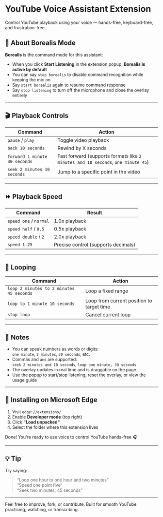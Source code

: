# YouTube Voice Assistant Extension

Control YouTube playback using your voice — hands-free, keyboard-free, and frustration-free.

## 🎤 About Borealis Mode
**Borealis** is the command mode for this assistant:
- When you click **Start Listening** in the extension popup, **Borealis is active by default**
- You can say `stop borealis` to disable command recognition while keeping the mic on
- Say `start borealis` again to resume command response
- Say `stop listening` to turn off the microphone and close the overlay entirely

---

## 🎬 Playback Controls

| Command | Action |
|--------|--------|
| `pause` / `play` | Toggle video playback |
| `back 10 seconds` | Rewind by X seconds |
| `forward 1 minute 30 seconds` | Fast forward (supports formats like `2 minutes and 10 seconds`, `one minute 45`) |
| `seek 2 minutes 10 seconds` | Jump to a specific point in the video |

---

## ⏩ Playback Speed

| Command | Result |
|--------|--------|
| `speed one` / `normal` | 1.0x playback |
| `speed half` / `0.5` | 0.5x playback |
| `speed double` / `2` | 2.0x playback |
| `speed 1.25` | Precise control (supports decimals) |

---

## 🔁 Looping

| Command | Action |
|--------|--------|
| `loop 2 minutes to 2 minutes 45 seconds` | Loop a fixed range |
| `loop to 1 minute 10 seconds` | Loop from current position to target time |
| `stop loop` | Cancel current loop |

---

## 🧠 Notes
- You can speak numbers as words or digits:  
  `one minute`, `2 minutes`, `30 seconds`, etc.
- Commas and `and` are supported:  
  `seek 2 minutes and 10 seconds`, `loop one minute, 30 seconds`
- The overlay updates in real time and is draggable on the page
- Use the popup to start/stop listening, reset the overlay, or view the usage guide

---

## 🧪 Installing on Microsoft Edge

1. Visit `edge://extensions/`
2. Enable **Developer mode** (top right)
3. Click **"Load unpacked"**
4. Select the folder where this extension lives

Done! You're ready to use voice to control YouTube hands-free 🎧

---

## 💡 Tip
Try saying:

> “Loop one hour to one hour and two minutes”  
> “Speed one point five”  
> “Seek two minutes, 45 seconds”

---

Feel free to improve, fork, or contribute. Built for smooth YouTube practicing, watching, or transcribing.
